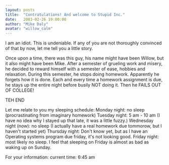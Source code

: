 ```yaml
---
layout: posts
title:  "Contratulations! And welcome to Stupid Inc."
date:   2003-02-26 19:00:00
author: "Mike Daly"
avatar: "willow_calm"
---
```

I am an idiot. This is undeniable. If any of you are not thoroughly convinced of that by now, let me tell you a little story.

 Once upon a time, there was this guy, his name might have been Willow, but it also might have been Mike. After a semester of grueling work and misery, he decided to reward himself with a semester of ease, hobbies and relaxation. During this semester, he stops doing homework. Apparently he forgets how it is done. Each and every time a homework assignment is due, he stays up the entire night before busily NOT doing it. Then he FAILS OUT OF COLLEGE!

 TEH END

 Let me relate to you my sleeping schedule:
 Monday night: no sleep (procrastinating from imaginary homework)
 Tuesday night: 5 am - 10 am (I have no idea why I stayed up that late, it was a little fuzzy.)
 Wednesday night (now): no sleep (I actually have a real homework due tommorow, but I haven't started yet)
 Thursday night: Don't know yet, but as I have an Operating systems program due friday, it's not looking good.
 Friday night: most likely no sleep. I feel that sleeping on Friday is almost as bad as waking up on Sunday.

 For your information: current time: 6:45 am
